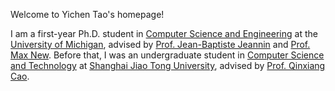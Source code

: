 Welcome to Yichen Tao's homepage!

I am a first-year Ph.D. student in [Computer Science and Engineering](https://cse.engin.umich.edu/) at the [University of Michigan](https://umich.edu/), advised by [Prof. Jean-Baptiste Jeannin](https://jeannin.github.io/) and [Prof. Max New](https://maxsnew.com/). 
Before that, I was an undergraduate student in [Computer Science and Technology](https://english.seiee.sjtu.edu.cn/) at [Shanghai Jiao Tong University](https://en.sjtu.edu.cn/), advised by [Prof. Qinxiang Cao](https://jhc.sjtu.edu.cn/people/members/faculty/qinxiang-cao.html).
